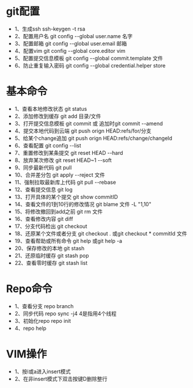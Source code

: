 # git配置
* 1、生成ssh ssh-keygen -t rsa
* 2、配置用户名 git config --global user.name 名字
* 3、配置邮箱 git config --global user.email 邮箱
* 4、配置vim git config --global core.editor vim
* 5、配置提交信息模板 git config --global commit.template 文件
* 6、防止重复输入密码  git config --global credential.helper store 
# 基本命令
* 1、查看本地修改状态 git status
* 2、添加修改到缓存 git add 目录/文件 
* 3、打开提交信息模板 git commit 或 追加时git commit --amend
* 4、提交本地代码到云端 git push orign HEAD:refs/for/分支  
* 5、给某个change追加 git push orign HEAD:refs/change/changeId
* 6、查看配置 git config --list 
* 7、重置修改到某条提交 git reset HEAD --hard
* 8、放弃某次修改 git reset HEAD~1 --soft
* 9、同步最新代码 git pull
* 10、合并差分包 git apply --reject 文件
* 11、强制拉取最新库上代码 git pull --rebase
* 12、查看提交信息 git log
* 13、打开具体的某个提交 git show commitID
* 14、查看文件的1到10行的修改情况 git blame 文件 -L "1,10"
* 15、将修改撤回到add之前 git rm 文件
* 16、查看修改内容 git diff
* 17、分支代码检出 git checkout
* 18、还原某个文件或者分支 git checkout . 或git checkout * commitId 文件
* 19、查看帮助或所有命令 git help 或git help -a
* 20、保存修改的本地 git stash
* 21、还原临时缓存 git stash pop
* 22、查看零时缓存 git stash list
# Repo命令
* 1、查看分支 repo branch
* 2、同步代码 repo sync -j4 4是指用4个线程
* 3、初始化repo repo init
* 4、repo help
# VIM操作
* 1、按i或a进入insert模式
* 2、在非insert模式下双击按键D删除整行
